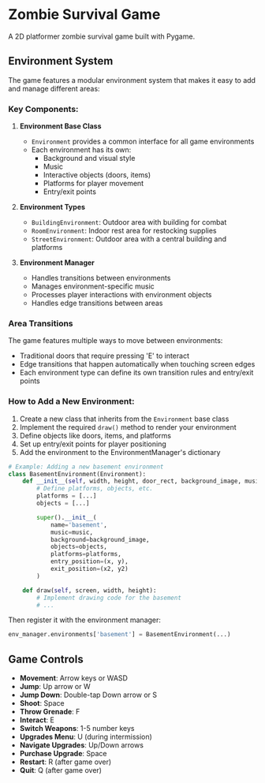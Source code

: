 # Zombie Survival Game

A 2D platformer zombie survival game built with Pygame.

## Environment System

The game features a modular environment system that makes it easy to add and manage different areas:

### Key Components:

1. **Environment Base Class**

   - `Environment` provides a common interface for all game environments
   - Each environment has its own:
     - Background and visual style
     - Music
     - Interactive objects (doors, items)
     - Platforms for player movement
     - Entry/exit points

2. **Environment Types**

   - `BuildingEnvironment`: Outdoor area with building for combat
   - `RoomEnvironment`: Indoor rest area for restocking supplies
   - `StreetEnvironment`: Outdoor area with a central building and platforms

3. **Environment Manager**
   - Handles transitions between environments
   - Manages environment-specific music
   - Processes player interactions with environment objects
   - Handles edge transitions between areas

### Area Transitions

The game features multiple ways to move between environments:

- Traditional doors that require pressing 'E' to interact
- Edge transitions that happen automatically when touching screen edges
- Each environment type can define its own transition rules and entry/exit points

### How to Add a New Environment:

1. Create a new class that inherits from the `Environment` base class
2. Implement the required `draw()` method to render your environment
3. Define objects like doors, items, and platforms
4. Set up entry/exit points for player positioning
5. Add the environment to the EnvironmentManager's dictionary

```python
# Example: Adding a new basement environment
class BasementEnvironment(Environment):
    def __init__(self, width, height, door_rect, background_image, music):
        # Define platforms, objects, etc.
        platforms = [...]
        objects = [...]

        super().__init__(
            name='basement',
            music=music,
            background=background_image,
            objects=objects,
            platforms=platforms,
            entry_position=(x, y),
            exit_position=(x2, y2)
        )

    def draw(self, screen, width, height):
        # Implement drawing code for the basement
        # ...
```

Then register it with the environment manager:

```python
env_manager.environments['basement'] = BasementEnvironment(...)
```

## Game Controls

- **Movement**: Arrow keys or WASD
- **Jump**: Up arrow or W
- **Jump Down**: Double-tap Down arrow or S
- **Shoot**: Space
- **Throw Grenade**: F
- **Interact**: E
- **Switch Weapons**: 1-5 number keys
- **Upgrades Menu**: U (during intermission)
- **Navigate Upgrades**: Up/Down arrows
- **Purchase Upgrade**: Space
- **Restart**: R (after game over)
- **Quit**: Q (after game over)
